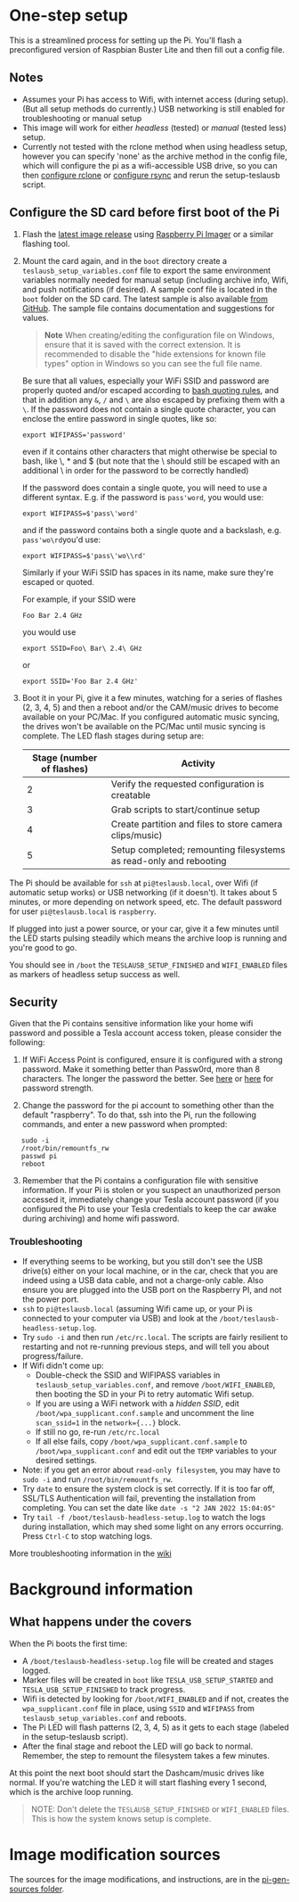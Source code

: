 # One-step setup

This is a streamlined process for setting up the Pi. You'll flash a preconfigured version of Raspbian Buster Lite and then fill out a config file.

## Notes

* Assumes your Pi has access to Wifi, with internet access (during setup). (But all setup methods do currently.) USB networking is still enabled for troubleshooting or manual setup
* This image will work for either _headless_ (tested) or _manual_ (tested less) setup.
* Currently not tested with the rclone method when using headless setup, however you can specify 'none' as the archive method in the config file, which will configure the pi as a wifi-accessible USB drive, so you can then [configure rclone](./SetupRClone.md) or [configure rsync](./SetupRSync.md) and rerun the setup-teslausb script.

## Configure the SD card before first boot of the Pi

1. Flash the [latest image release](https://github.com/marcone/teslausb/releases) using [Raspberry Pi Imager](https://www.raspberrypi.com/software/) or a similar flashing tool.

1. Mount the card again, and in the `boot` directory create a `teslausb_setup_variables.conf` file to export the same environment variables normally needed for manual setup (including archive info, Wifi, and push notifications (if desired).
A sample conf file is located in the `boot` folder on the SD card. The latest sample is also available [from GitHub](https://github.com/marcone/teslausb/blob/main-dev/pi-gen-sources/00-teslausb-tweaks/files/teslausb_setup_variables.conf.sample).
The sample file contains documentation and suggestions for values.
    >**Note**
    >When creating/editing the configuration file on Windows, ensure that it is saved with the correct extension. It is recommended to disable the "hide extensions for known file types" option in Windows so you can see the full file name.

    Be sure that all values, especially your WiFi SSID and password are properly quoted and/or escaped according to [bash quoting rules](https://www.gnu.org/software/bash/manual/bash.html#Quoting), and that in addition any `&`, `/` and `\` are also escaped by prefixing them with a `\`.
    If the password does not contain a single quote character, you can enclose the entire password in single quotes, like so:
    ```
    export WIFIPASS='password'
    ```
    even if it contains other characters that might otherwise be special to bash, like \\, * and $ (but note that the \\ should still be escaped with an additional \\ in order for the password to be correctly handled)

    If the password does contain a single quote, you will need to use a different syntax. E.g. if the password is `pass'word`, you would use:
    ```
    export WIFIPASS=$'pass\'word'
    ```
    and if the password contains both a single quote and a backslash, e.g. `pass'wo\rd`you'd use:
    ```
    export WIFIPASS=$'pass\'wo\\rd'
    ```

    Similarly if your WiFi SSID has spaces in its name, make sure they're escaped or quoted.

    For example, if your SSID were
    ```
    Foo Bar 2.4 GHz
    ```
    you would use
    ```
    export SSID=Foo\ Bar\ 2.4\ GHz
    ```
    or
    ```
    export SSID='Foo Bar 2.4 GHz'
    ```

2. Boot it in your Pi, give it a few minutes, watching for a series of flashes (2, 3, 4, 5) and then a reboot and/or the CAM/music drives to become available on your PC/Mac. If you configured automatic music syncing, the drives won't be available on the PC/Mac until music syncing is complete. The LED flash stages during setup are:

    | Stage (number of flashes)  |  Activity |
    |---|---|
    | 2 | Verify the requested configuration is creatable |
    | 3 | Grab scripts to start/continue setup |
    | 4 | Create partition and files to store camera clips/music) |
    | 5 | Setup completed; remounting filesystems as read-only and rebooting |

The Pi should be available for `ssh` at `pi@teslausb.local`, over Wifi (if automatic setup works) or USB networking (if it doesn't). It takes about 5 minutes, or more depending on network speed, etc.  The default password for user `pi@teslausb.local` is `raspberry`.

If plugged into just a power source, or your car, give it a few minutes until the LED starts pulsing steadily which means the archive loop is running and you're good to go.

You should see in `/boot` the `TESLAUSB_SETUP_FINISHED` and `WIFI_ENABLED` files as markers of headless setup success as well.

## Security

Given that the Pi contains sensitive information like your home wifi password and possible a Tesla account access token, please consider the following:

1. If WiFi Access Point is configured, ensure it is configured with a strong password. Make it something better than Passw0rd, more than 8 characters. The longer the password the better. See [here](https://en.wikipedia.org/wiki/Password_strength) or [here](https://xkcd.com/936/) for password strength.

2. Change the password for the pi account to something other than the default "raspberry". To do that, ssh into the Pi, run the following commands, and enter a new password when prompted:
```
   sudo -i
   /root/bin/remountfs_rw
   passwd pi
   reboot
```

3. Remember that the Pi contains a configuration file with sensitive information. If your Pi is stolen or you suspect an unauthorized person accessed it, immediately change your Tesla account password (if you configured the Pi to use your Tesla credentials to keep the car awake during archiving) and home wifi password. 


### Troubleshooting

* If everything seems to be working, but you still don't see the USB drive(s) either on your local machine, or in the car, check that you are indeed using a USB data cable, and not a charge-only cable. Also ensure you are plugged into the USB port on the Raspberry PI, and not the power port.
* `ssh` to `pi@teslausb.local` (assuming Wifi came up, or your Pi is connected to your computer via USB) and look at the `/boot/teslausb-headless-setup.log`.
* Try `sudo -i` and then run `/etc/rc.local`. The scripts are  fairly resilient to restarting and not re-running previous steps, and will tell you about progress/failure.
* If Wifi didn't come up:
    * Double-check the SSID and WIFIPASS variables in `teslausb_setup_variables.conf`, and remove `/boot/WIFI_ENABLED`, then booting the SD in your Pi to retry automatic Wifi setup.
    * If you are using a WiFi network with a *hidden SSID*, edit `/boot/wpa_supplicant.conf.sample` and uncomment the line `scan_ssid=1` in the `network={...}` block.
  * If still no go, re-run `/etc/rc.local`
  * If all else fails, copy `/boot/wpa_supplicant.conf.sample` to `/boot/wpa_supplicant.conf` and edit out the `TEMP` variables to your desired settings.
* Note: if you get an error about `read-only filesystem`, you may have to `sudo -i` and run `/root/bin/remountfs_rw`.
* Try `date` to ensure the system clock is set correctly. If it is too far off, SSL/TLS Authentication will fail, preventing the installation from completing. You can set the date like `date -s "2 JAN 2022 15:04:05"`
* Try `tail -f /boot/teslausb-headless-setup.log` to watch the logs during installation, which may shed some light on any errors occurring. Press `Ctrl-C` to stop watching logs.

More troubleshooting information in the [wiki](https://github.com/marcone/teslausb/wiki/Troubleshooting)

# Background information
## What happens under the covers

When the Pi boots the first time:
* A `/boot/teslausb-headless-setup.log` file will be created and stages logged.
* Marker files will be created in `boot` like `TESLA_USB_SETUP_STARTED` and `TESLA_USB_SETUP_FINISHED` to track progress.
* Wifi is detected by looking for `/boot/WIFI_ENABLED` and if not, creates the `wpa_supplicant.conf` file in place, using `SSID` and `WIFIPASS` from `teslausb_setup_variables.conf` and reboots.
* The Pi LED will flash patterns (2, 3, 4, 5) as it gets to each stage (labeled in the setup-teslausb script).
* After the final stage and reboot the LED will go back to normal. Remember, the step to remount the filesystem takes a few minutes.

At this point the next boot should start the Dashcam/music drives like normal. If you're watching the LED it will start flashing every 1 second, which is the archive loop running.

> NOTE: Don't delete the `TESLAUSB_SETUP_FINISHED` or `WIFI_ENABLED` files. This is how the system knows setup is complete.

# Image modification sources

The sources for the image modifications, and instructions, are in the [pi-gen-sources folder](https://github.com/marcone/teslausb/tree/main-dev/pi-gen-sources).
